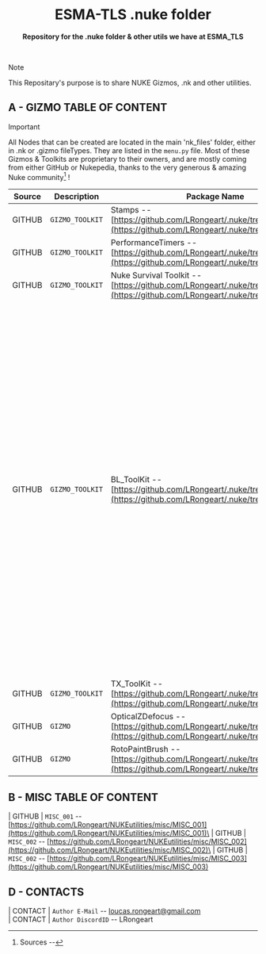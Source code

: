 <div align="center">
	<h1>ESMA-TLS .nuke folder</h1>
	<p>
		<b>Repository for the .nuke folder & other utils we have at ESMA_TLS</b>
	</p>
	<br>
</div>

>[!NOTE]
>This Repositary's purpose is to share NUKE Gizmos, .nk and other utilities.



## A - GIZMO TABLE OF CONTENT
>[!IMPORTANT]
>All Nodes that can be created are located in the main 'nk_files' folder, either in .nk or .gizmo fileTypes. They are listed in the `menu.py` file.
>Most of these Gizmos & Toolkits are proprietary to their owners, and are mostly coming from either GitHub or Nukepedia, thanks to the very generous & amazing Nuke community[^1] !

| Source | Description | Package Name | Node List |
| --- | --- | --- | --- |
| GITHUB    | `GIZMO_TOOLKIT` | Stamps -- [https://github.com/LRongeart/.nuke/tree/main/stamps](https://github.com/LRongeart/.nuke/tree/main/stamps) | <sub><ins>*Stamps*</ins></sub>
| GITHUB    | `GIZMO_TOOLKIT` | PerformanceTimers -- [https://github.com/LRongeart/.nuke/tree/main](https://github.com/LRongeart/.nuke/tree/main) | <sub><ins>*null*</ins></sub>
| GITHUB    | `GIZMO_TOOLKIT` |  Nuke Survival Toolkit -- [https://github.com/LRongeart/.nuke/tree/main/nk_files](https://github.com/LRongeart/.nuke/tree/main/nk_files) | <sub><ins>[Offical Documentation](https://github.com/LRongeart/.nuke/blob/main/NukeSurvivalToolkit_publicRelease-2.1.1/NukeSurvivalToolkit_Documentation_Release_v2.1.0.pdf)</ins></sub>
| GITHUB    | `GIZMO_TOOLKIT` | BL_ToolKit -- [https://github.com/LRongeart/.nuke/tree/main/nk_files](https://github.com/LRongeart/.nuke/tree/main/nk_files) | <sub><ins>*bl_Arc, bl_BlurChroma, bl_Bokeh, bl_Bulge, bl_Bytes, bl_ChannelBox, bl_ChromatixAberation, bl_CleanOUT, bl_ColorEdge, bl_ColorSupress, bl_Compress, bl_Convolve, bl_CurveFilter, bl_Despillator, bl_EdgeExtend2, bl_Emboss, bl_Expand, bl_Filler, bl_GUISwitch, bl_HSVKeyer, bl_IBlur, bl_IBokeh, bl_IDilateErode, bl_IDisplace, bl_ITime, bl_LayerAE, bl_Line, bl_Match, bl_mf_Binary, bl_mf_Border, bl_mf_DirectionalBlur, bl_mf_Occlusion, bl_mf_ShapeSofter, bl_Monochrome, bl_Mosaic, bl_Normalizer, bl_Random, bl_Randomizer, bl_Sample, bl_SaturationRGB, bl_ScanLines, bl_Scanner, bl_ScanScline, bl_Scanner, bl_ScanSclice, bl_Scatterize, bl_Scroll, bl_SetBBOXColor, bl_Shape, bl_Sclice, bl_Solarize, bl_SpillSupress, bl_Star, bl_Threshold, bl_TileMosaic, bl_ToBBOX, bl_Twirl, bl_Wave, bl_Zebrafy*</sub>
| GITHUB    | `GIZMO_TOOLKIT` | TX_ToolKit -- [https://github.com/LRongeart/.nuke/tree/main/nk_files](https://github.com/LRongeart/.nuke/tree/main/nk_files) | <sub><ins>*TX_Bloom, TX_Fog, TX_HueKeyer*</ins></sub>
| GITHUB    | `GIZMO` | OpticalZDefocus -- [https://github.com/LRongeart/.nuke/tree/main/nk_files](https://github.com/LRongeart/.nuke/tree/main/nk_files) | <sub><ins>*OpticalZDefocus*</ins></sub>
| GITHUB    | `GIZMO` | RotoPaintBrush -- [https://github.com/LRongeart/.nuke/tree/main/nk_files](https://github.com/LRongeart/.nuke/tree/main/nk_files) | <sub><ins>*RotoPaintBrush*</ins></sub>


## B - MISC TABLE OF CONTENT
| GITHUB    | `MISC_001` -- [https://github.com/LRongeart/NUKEutilities/misc/MISC_001](https://github.com/LRongeart/NUKEutilities/misc/MISC_001)\
| GITHUB    | `MISC_002` -- [https://github.com/LRongeart/NUKEutilities/misc/MISC_002](https://github.com/LRongeart/NUKEutilities/misc/MISC_002)\
| GITHUB    | `MISC_002` -- [https://github.com/LRongeart/NUKEutilities/misc/MISC_003](https://github.com/LRongeart/NUKEutilities/misc/MISC_003)


## D - CONTACTS
| CONTACT     | `Author E-Mail` -- loucas.rongeart@gmail.com\
| CONTACT     | `Author DiscordID` -- LRongeart

[^1]: Sources --


